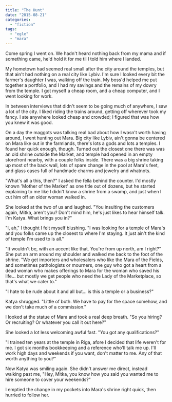 ```yaml
---
title: "The Hunt"
date: "2015-08-21"
categories: 
  - "fiction"
tags: 
  - "egle"
  - "mara"
---
```


Come spring I went on. We hadn't heard nothing back from my mama and if something came, he'd hold it for me til I told him where I landed.

My hometown had seemed real small after the city around the temples, but that ain't had nothing on a real city like Lybiv. I'm sure I looked every bit the farmer's daughter I was, walking off the train. My boss'd helped me put together a portfolio, and I had my savings and the remains of my dowry from the temple. I got myself a cheap room, and a cheap computer, and I went looking for work.

In between interviews that didn't seem to be going much of anywhere, I saw a lot of the city. I liked riding the trains around, getting off wherever took my fancy. I ate anywhere looked cheap and crowded; I figured that was how you knew it was good.

On a day the maggots was talking real bad about how I wasn't worth having around, I went hunting out Mara. Big city like Lybiv, ain't gonna be centered on Mara like out in the farmlands, there's lots a gods and lots a temples. I found her quick enough, though. Turned out the closest one there was was an old shrine outside the Market, and temple had opened in an empty storefront nearby, with a couple folks inside. There was a big shrine taking up most of the back wall, lots of spare change in the pool at Mara's feet, and glass cases full of handmade charms and jewelry and whatnots.

"What's all a this, then?" I asked the fella behind the counter. I'd mostly known 'Mother of the Market' as one title out of dozens, but he started explaining to me like I didn't know a shrine from a swamp, and just when I cut him off an older woman walked in.

She looked at the two of us and laughed. "You insulting the customers again, Mitka, aren't you? Don't mind him, he's just likes to hear himself talk. I'm Katya. What brings you in?"

"I, ah," I thought I felt myself blushing. "I was looking for a temple of Mara's and you folks came up the closest to where I'm staying. It just ain't the kind of temple I'm used to is all."

"It wouldn't be, with an accent like that. You're from up north, am I right?" She put an arm around my shoulder and walked me back to the foot of the shrine. "We get importers and wholesalers who like the Mara of the Fields, and sometimes pathologists or mourners, one guy who got a heart from a dead woman who makes offerings to Mara for the woman who saved his life... but mostly we get people who need the Lady of the Marketplace, so that's what we cater to."

"I hate to be rude about it and all but... is this a temple or a business?"

Katya shrugged. "Little of both. We have to pay for the space somehow, and we don't take much of a commission."

I looked at the statue of Mara and took a real deep breath. "So you hiring? Or recruiting? Or whatever you call it out here?"

She looked a lot less welcoming awful fast. "You got any qualifications?"

"I trained ten years at the temple in Riga, afore I decided that life weren't for me. I got six months bookkeeping and a reference who'll talk me up. I'll work high days and weekends if you want, don't matter to me. Any of that worth anything to you?"

Now Katya was smiling again. She didn't answer me direct, instead walking past me, "Hey, Mitka, you know how you said you wanted me to hire someone to cover your weekends?"

I emptied the change in my pockets into Mara's shrine right quick, then hurried to follow her.
